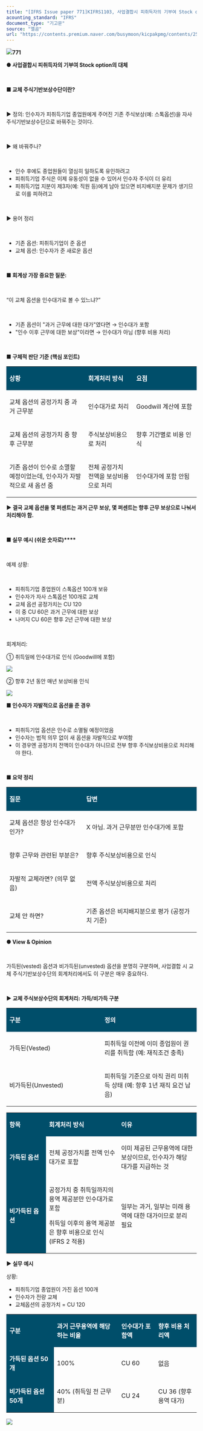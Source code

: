 ```yaml
---
title: "[IFRS Issue paper 771]KIFRS1103, 사업결합시 피취득자의 기부여 Stock option의 대체"
acounting_standard: "IFRS"
document_type: "기고문"
source: "엘곰"
url: "https://contents.premium.naver.com/busymoon/kicpakpmg/contents/250529184709147oc"
---
```

![](https://n2.news.naver.com/l.gif?type=content)**771**

**● 사업결합시 피취득자의 기부여 Stock option의 대체**

​

**■ 교체 주식기반보상수단이란?**

**​**

▶ 정의: 인수자가 피취득기업 종업원에게 주어진 기존 주식보상(예: 스톡옵션)을 자사 주식기반보상수단으로 바꿔주는 것이다.

​

▶ 왜 바꿔주나?

​

- 인수 후에도 종업원들이 열심히 일하도록 유인하려고
- 피취득기업 주식은 이제 유동성이 없을 수 있어서 인수자 주식이 더 유리
- 피취득기업 지분이 제3자(예: 직원 등)에게 남아 있으면 비지배지분 문제가 생기므로 이를 피하려고

​

▶ 용어 정리

​

- 기존 옵션: 피취득기업이 준 옵션
- 교체 옵션: 인수자가 준 새로운 옵션

​

**■ 회계상 가장 중요한 질문:**

​

“이 교체 옵션을 인수대가로 볼 수 있느냐?”

​

- 기존 옵션이 "과거 근무에 대한 대가"였다면 → 인수대가 포함
- "인수 이후 근무에 대한 보상"이라면 → 인수대가 아님 (향후 비용 처리)

​

**■ 구체적 판단 기준 (핵심 포인트)**

<table style=""><tbody><tr><td colspan="1" rowspan="1" style="width: 41.42%; height: 40.0px;  background-color: #004e6a;"><div><p style=""><span style="color:#ffffff;"><b>상황</b></span></p></div></td><td colspan="1" rowspan="1" style="width: 25.24%; height: 40.0px;  background-color: #004e6a;"><div><p style=""><span style="color:#ffffff;"><b>회계처리 방식</b></span></p></div></td><td colspan="1" rowspan="1" style="width: 33.33%; height: 40.0px;  background-color: #004e6a;"><div><p style=""><span style="color:#ffffff;"><b>요점</b></span></p></div></td></tr><tr><td colspan="1" rowspan="1" style="width: 41.42%; height: 40.0px;  "><div><p style=""><span style="">교체 옵션의 공정가치 중 과거 근무분</span></p></div></td><td colspan="1" rowspan="1" style="width: 25.24%; height: 40.0px;  "><div><p style=""><span style="">인수대가로 처리</span></p></div></td><td colspan="1" rowspan="1" style="width: 33.33%; height: 40.0px;  "><div><p style=""><span style="">Goodwill 계산에 포함</span></p></div></td></tr><tr><td colspan="1" rowspan="1" style="width: 41.42%; height: 40.0px;  "><div><p style=""><span style="">교체 옵션의 공정가치 중 향후 근무분</span></p></div></td><td colspan="1" rowspan="1" style="width: 25.24%; height: 40.0px;  "><div><p style=""><span style="">주식보상비용으로 처리</span></p></div></td><td colspan="1" rowspan="1" style="width: 33.33%; height: 40.0px;  "><div><p style=""><span style="">향후 기간별로 비용 인식</span></p></div></td></tr><tr><td colspan="1" rowspan="1" style="width: 41.42%; height: 40.0px;  "><div><p style=""><span style="">기존 옵션이 인수로 소멸할 예정이었는데, 인수자가 자발적으로 새 옵션 줌</span></p></div></td><td colspan="1" rowspan="1" style="width: 25.24%; height: 40.0px;  "><div><p style=""><span style="">전체 공정가치 전액을 </span><span style="">보상비용</span><span style="">으로 처리</span></p></div></td><td colspan="1" rowspan="1" style="width: 33.33%; height: 40.0px;  "><div><p style=""><span style="">인수대가에 포함 안됨</span></p></div></td></tr></tbody></table>

**▶ 결국 교체 옵션을 몇 퍼센트는 과거 근무 보상, 몇 퍼센트는 향후 근무 보상으로 나눠서 처리해야 함.**

​

**■ 실무 예시 (쉬운 숫자로)****​**

​

예제 상황:

​

- 피취득기업 종업원이 스톡옵션 100개 보유
- 인수자가 자사 스톡옵션 100개로 교체
- 교체 옵션 공정가치는 CU 120
- 이 중 CU 60은 과거 근무에 대한 보상
- 나머지 CU 60은 향후 2년 근무에 대한 보상

​

회계처리:

① 취득일에 인수대가로 인식 (Goodwill에 포함)

![](https://scs-phinf.pstatic.net/MjAyNTA1MjlfODAg/MDAxNzQ4NTEwOTY4Mjk5.Bkfk7Y2iptewNVCJn6DtE4UyOFKvemdukzTx-9z6vL4g.cv-0KtTtkPiPrrq4fYhNLs-EioXf03vLsvgZuxMvaVkg.PNG/image.png?type=w800)

② 향후 2년 동안 매년 보상비용 인식

![](https://scs-phinf.pstatic.net/MjAyNTA1MjlfMjc3/MDAxNzQ4NTEwOTk4MTk5.SXb0vFcvqz9_TgSHcj7fDunIHcEWzGoZyjUrsnq53ZAg.8sBilITIYtOjZHV8gL9QaHDBElKqA3RqJ9Tf595V7iIg.PNG/image.png?type=w800)

**■ 인수자가 자발적으로 옵션을 준 경우**

​

- 피취득기업 옵션은 인수로 소멸될 예정이었음
- 인수자는 법적 의무 없이 새 옵션을 자발적으로 부여함
- 이 경우엔 공정가치 전액이 인수대가 아니므로 전부 향후 주식보상비용으로 처리해야 한다.

​

**■ 요약 정리**

<table style=""><tbody><tr><td colspan="1" rowspan="1" style="width: 40.44%; height: 40.0px;  background-color: #004e6a;"><div><p style=""><span style="color:#ffffff;"><b>질문</b></span></p></div></td><td colspan="1" rowspan="1" style="width: 59.56%; height: 40.0px;  background-color: #004e6a;"><div><p style=""><span style="color:#ffffff;"><b>답변</b></span></p></div></td></tr><tr><td colspan="1" rowspan="1" style="width: 40.44%; height: 40.0px;  "><div><p style=""><span style="">교체 옵션은 항상 인수대가인가?</span></p></div></td><td colspan="1" rowspan="1" style="width: 59.56%; height: 40.0px;  "><div><p style=""><span style="">X 아님. 과거 근무분만 인수대가에 포함</span></p></div></td></tr><tr><td colspan="1" rowspan="1" style="width: 40.44%; height: 40.0px;  "><div><p style=""><span style="">향후 근무와 관련된 부분은?</span></p></div></td><td colspan="1" rowspan="1" style="width: 59.56%; height: 40.0px;  "><div><p style=""><span style="">향후 주식보상비용으로 인식</span></p></div></td></tr><tr><td colspan="1" rowspan="1" style="width: 40.44%; height: 40.0px;  "><div><p style=""><span style="">자발적 교체라면? (의무 없음)</span></p></div></td><td colspan="1" rowspan="1" style="width: 59.56%; height: 40.0px;  "><div><p style=""><span style="">전액 주식보상비용으로 처리</span></p></div></td></tr><tr><td colspan="1" rowspan="1" style="width: 40.44%; height: 40.0px;  "><div><p style=""><span style="">교체 안 하면?</span></p></div></td><td colspan="1" rowspan="1" style="width: 59.56%; height: 40.0px;  "><div><p style=""><span style="">기존 옵션은 비지배지분으로 평가 (공정가치 기준)</span></p></div></td></tr></tbody></table>

**● View & Opinion**

​

가득된(vested) 옵션과 비가득된(unvested) 옵션을 분명히 구분하며, 사업결합 시 교체 주식기반보상수단의 회계처리에서도 이 구분은 매우 중요하다.

​

**▶ 교체 주식보상수단의 회계처리: 가득/비가득 구분**

<table style=""><tbody><tr><td colspan="1" rowspan="1" style="width: 50.0%; height: 40.0px;  background-color: #004e6a;"><div><p style=""><span style="color:#ffffff;"><b>구분</b></span></p></div></td><td colspan="1" rowspan="1" style="width: 50.0%; height: 40.0px;  background-color: #004e6a;"><div><p style=""><span style="color:#ffffff;"><b>정의</b></span></p></div></td></tr><tr><td colspan="1" rowspan="1" style="width: 50.0%; height: 40.0px;  "><div><p style=""><span style="">가득된(Vested)</span></p></div></td><td colspan="1" rowspan="1" style="width: 50.0%; height: 40.0px;  "><div><p style=""><span style="">피취득일 이전에 이미 종업원이 권리를 취득함 (예: 재직조건 충족)</span></p></div></td></tr><tr><td colspan="1" rowspan="1" style="width: 50.0%; height: 40.0px;  "><div><p style=""><span style="">비가득된(Unvested)</span></p></div></td><td colspan="1" rowspan="1" style="width: 50.0%; height: 40.0px;  "><div><p style=""><span style="">피취득일 기준으로 아직 권리 미취득 상태 (예: 향후 1년 재직 요건 남음)</span></p></div></td></tr></tbody></table>

<table style=""><tbody><tr><td colspan="1" rowspan="1" style="width: 20.84%; height: 40.0px;  background-color: #004e6a;"><div><p style=""><span style="color:#ffffff;"><b>항목</b></span></p></div></td><td colspan="1" rowspan="1" style="width: 37.89%; height: 40.0px;  background-color: #004e6a;"><div><p style=""><span style="color:#ffffff;"><b>회계처리 방식</b></span></p></div></td><td colspan="1" rowspan="1" style="width: 41.27%; height: 40.0px;  background-color: #004e6a;"><div><p style=""><span style="color:#ffffff;"><b>이유</b></span></p></div></td></tr><tr><td colspan="1" rowspan="1" style="width: 20.84%; height: 40.0px;  background-color: #004e6a;"><div><p style=""><span style="color:#ffffff;"><b>가득된 옵션</b></span></p></div></td><td colspan="1" rowspan="1" style="width: 37.89%; height: 40.0px;  "><div><p style=""><span style="">전체 공정가치를 </span><span style="">전액 인수대가로 포함</span></p></div></td><td colspan="1" rowspan="1" style="width: 41.27%; height: 40.0px;  "><div><p style=""><span style="">이미 제공된 근무용역에 대한 보상이므로, 인수자가 해당 대가를 지급하는 것</span></p></div></td></tr><tr><td colspan="1" rowspan="1" style="width: 20.84%; height: 40.0px;  background-color: #004e6a;"><div><p style=""><span style="color:#ffffff;"><b>비가득된 옵션</b></span></p></div></td><td colspan="1" rowspan="1" style="width: 37.89%; height: 40.0px;  "><div><p style=""><span style="">공정가치 중 </span><span style="">취득일까지의 용역 제공분</span><span style="">만 인수대가로 포함</span></p></div><div><p style=""><span style="">취득일 이후의 용역 제공분</span><span style="">은 향후 비용으로 인식 (IFRS 2 적용)</span></p></div></td><td colspan="1" rowspan="1" style="width: 41.27%; height: 40.0px;  "><div><p style=""><span style="">일부는 과거, 일부는 미래 용역에 대한 대가이므로 분리 필요</span></p></div></td></tr></tbody></table>

**▶ 실무 예시**

상황:

- 피취득기업 종업원이 가진 옵션 100개
- 인수자가 전량 교체
- 교체옵션의 공정가치 = CU 120

<table style=""><tbody><tr><td colspan="1" rowspan="1" style="width: 25.0%; height: 40.0px;  background-color: #004e6a;"><div><p style=""><span style="color:#ffffff;"><b>구분</b></span></p></div></td><td colspan="1" rowspan="1" style="width: 33.82%; height: 40.0px;  background-color: #004e6a;"><div><p style=""><span style="color:#ffffff;"><b>과거 근무용역에 해당하는 비율</b></span></p></div></td><td colspan="1" rowspan="1" style="width: 19.42%; height: 40.0px;  background-color: #004e6a;"><div><p style=""><span style="color:#ffffff;"><b>인수대가 포함액</b></span></p></div></td><td colspan="1" rowspan="1" style="width: 21.76%; height: 40.0px;  background-color: #004e6a;"><div><p style=""><span style="color:#ffffff;"><b>향후 비용 처리액</b></span></p></div></td></tr><tr><td colspan="1" rowspan="1" style="width: 25.0%; height: 40.0px;  background-color: #004e6a;"><div><p style=""><span style="color:#ffffff;"><b>가득된 옵션 50개</b></span></p></div></td><td colspan="1" rowspan="1" style="width: 33.82%; height: 40.0px;  "><div><p style=""><span style="">100%</span></p></div></td><td colspan="1" rowspan="1" style="width: 19.42%; height: 40.0px;  "><div><p style=""><span style="">CU 60</span></p></div></td><td colspan="1" rowspan="1" style="width: 21.76%; height: 40.0px;  "><div><p style=""><span style="">없음</span></p></div></td></tr><tr><td colspan="1" rowspan="1" style="width: 25.0%; height: 40.0px;  background-color: #004e6a;"><div><p style=""><span style="color:#ffffff;"><b>비가득된 옵션 50개</b></span></p></div></td><td colspan="1" rowspan="1" style="width: 33.82%; height: 40.0px;  "><div><p style=""><span style="">40% (취득일 전 근무분)</span></p></div></td><td colspan="1" rowspan="1" style="width: 19.42%; height: 40.0px;  "><div><p style=""><span style="">CU 24</span></p></div></td><td colspan="1" rowspan="1" style="width: 21.76%; height: 40.0px;  "><div><p style=""><span style="">CU 36 (향후 용역 대가)</span></p></div></td></tr></tbody></table>

![](https://scs-phinf.pstatic.net/MjAyNTA1MjlfNDEg/MDAxNzQ4NTExNDQ5ODI5.Ct3-1MYbI4TFrtcDMv2VIIGDIKHvJjHEYLPG0E01h8Ug.aAyMOV2ZfpZHa74B7j4r10YF5rVLovcFuFtaZMyaCxAg.PNG/image.png?type=w800)

​
